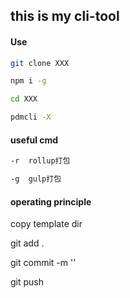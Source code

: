 ## this is my cli-tool

#### Use

```sh
git clone XXX

npm i -g

cd XXX

pdmcli -X

```

#### useful cmd

```sh
-r  rollup打包

-g  gulp打包
```

#### operating principle

copy template dir

git add .

git commit -m ''

git push
